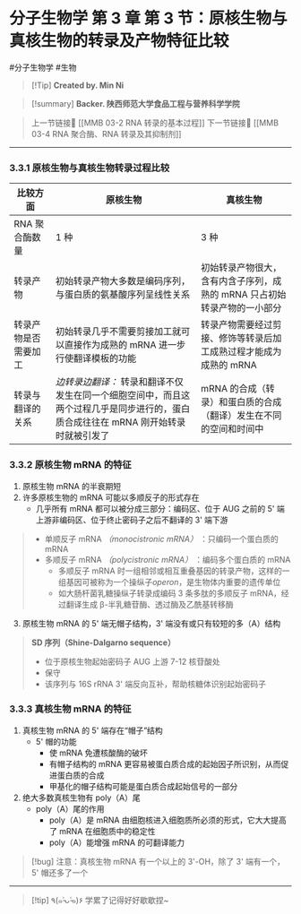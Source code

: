 # 分子生物学 第 3 章 第 3 节：原核生物与真核生物的转录及产物特征比较
#分子生物学 #生物 


> [!Tip] **Created by. Min Ni**

> [!summary] **Backer. 陕西师范大学食品工程与营养科学学院**

> 上一节链接🔗 [[MMB 03-2 RNA 转录的基本过程]]
> 下一节链接🔗 [[MMB 03-4 RNA 聚合酶、RNA 转录及其抑制剂]]

---
### 3.3.1 原核生物与真核生物转录过程比较

| 比较方面       | 原核生物                                                                   | 真核生物                                    |
| ---------- | ---------------------------------------------------------------------- | --------------------------------------- |
| RNA 聚合酶数量  | 1 种                                                                    | 3 种                                     |
| 转录产物       | 初始转录产物大多数是编码序列，与蛋白质的氨基酸序列呈线性关系                                         | 初始转录产物很大，含有内含子序列，成熟的 mRNA 只占初始转录产物的一小部分 |
| 转录产物是否需要加工 | 初始转录几乎不需要剪接加工就可以直接作为成熟的 mRNA 进一步行使翻译模板的功能                              | 转录产物需要经过剪接、修饰等转录后加工成熟过程才能成为成熟的 mRNA     |
| 转录与翻译的关系   | *边转录边翻译：* 转录和翻译不仅发生在同一个细胞空间中，而且这两个过程几乎是同步进行的，蛋白质合成往往在 mRNA 刚开始转录时就被引发了 | mRNA 的合成（转录）和蛋白质的合成（翻译）发生在不同的空间和时间中     |
### 3.3.2 原核生物 mRNA 的特征
1. 原核生物 mRNA 的半衰期短
2. 许多原核生物的 mRNA 可能以多顺反子的形式存在
	- 几乎所有 mRNA 都可以被分成三部分：编码区、位于 AUG 之前的 5' 端上游非编码区、位于终止密码子之后不翻译的 3' 端下游

>- 单顺反子 mRNA *（monocistronic mRNA）* ：只编码一个蛋白质的 mRNA
>- 多顺反子 mRNA *（polycistronic mRNA）* ：编码多个蛋白质的 mRNA
>	- 多顺反子 mRNA 时一组相邻或相互重叠基因的转录产物，这样的一组基因可被称为一个操纵子*operon*，是生物体内重要的遗传单位
>	- 如大肠杆菌乳糖操纵子转录成编码 3 条多肽的多顺反子 mRNA，经过翻译生成 β-半乳糖苷酶、透过酶及乙酰基转移酶

3. 原核生物 mRNA 的 5' 端无帽子结构，3' 端没有或只有较短的多（A）结构

>**SD 序列（Shine-Dalgarno sequence）**
>- 位于原核生物起始密码子 AUG 上游 7-12 核苷酸处
>- 保守
>- 该序列与 16S rRNA 3' 端反向互补，帮助核糖体识别起始密码子

### 3.3.3 真核生物 mRNA 的特征
1. 真核生物 mRNA 的 5' 端存在“帽子”结构
	- 5' 帽的功能
		- 使 mRNA 免遭核酸酶的破坏
		- 有帽子结构的 mRNA 更容易被蛋白质合成的起始因子所识别，从而促进蛋白质的合成
		- 甲基化的帽子结构可能是蛋白质合成起始信号的一部分
2. 绝大多数真核生物有 poly（A）尾
	- poly（A）尾的作用
		- poly（A）是 mRNA 由细胞核进入细胞质所必须的形式，它大大提高了 mRNA 在细胞质中的稳定性
		- poly（A）能增强 mRNA 的可翻译能力

>[!bug] 注意：真核生物 mRNA 有一个以上的 3'-OH，除了 3' 端有一个，5' 帽还多了一个


---
> [!tip] ٩(๑˃̵ᴗ˂̵๑)۶ 学累了记得好好歇歇捏~
